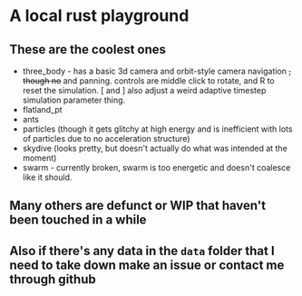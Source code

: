 # A local rust playground

## These are the coolest ones

* three_body - has a basic 3d camera and orbit-style camera navigation ~~, though no~~ and panning. controls are middle click to rotate, and R to reset the simulation. [ and ] also adjust a weird adaptive timestep simulation parameter thing.
* flatland_pt
* ants
* particles (though it gets glitchy at high energy and is inefficient with lots of particles due to no acceleration structure)
* skydive (looks pretty, but doesn't actually do what was intended at the moment)
* swarm - currently broken, swarm is too energetic and doesn't coalesce like it should.

## Many others are defunct or WIP that haven't been touched in a while

## Also if there's any data in the `data` folder that I need to take down make an issue or contact me through github
